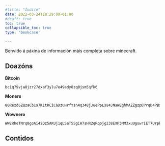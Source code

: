 ```yaml
---
#title: "Índice"
date: 2022-03-24T18:29:00+01:00
#draft: true
toc: true
collapsible_toc: true
type: 'bookcase'

---
```


Benvido á páxina de información máis completa sobre minecraft.

## Doazóns

**Bitcoin**
<!-- <img align="left" src="https://raw.githubusercontent.com/Ran-n/svgs/main/divisas/bitcoin/bitcoin_0.svg" width="10" alt="bitcoin logo" title="Bitcoin"> -->
```
bc1q79vja8jzr27dxaf3ylu7e49ady8zq0jsm5qfk6
```

**Monero**
<!-- <img align="left" src="https://raw.githubusercontent.com/Ran-n/svgs/main/divisas/monero/monero_0.svg" width="20" alt="monero logo" title="Monero"> -->
```
88Rezd6ZQzaCb1s7K1tRCiCaDzuHrfYsn4q348jJuePpLs84JNsWEghMAZZgzpDPrqD4PBxk7hwMkSdNQ4CLqFHyPVLdX1D
```

**Wownero**
<!-- <img align="left" src="https://raw.githubusercontent.com/Ran-n/svgs/main/divisas/wownero/wownero_0.svg" width="10" alt="wownero logo" title="Wownero"> -->
```
WW2RheTNrq8goAi42Dz5AKUj1qLSaTSSgiH7sHR2qRqojg238EXP3MM3xuUgswriET7UrpkEoYaCkecBhnU49oxM1dZyYoSmm
```

## Contidos
